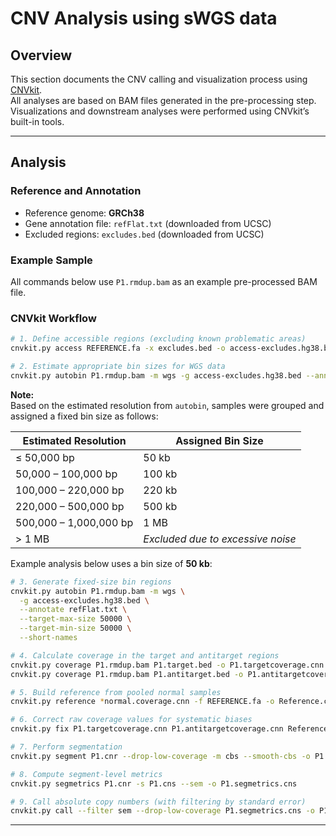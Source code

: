 # CNV Analysis using sWGS data

## Overview

This section documents the CNV calling and visualization process using [CNVkit](https://cnvkit.readthedocs.io/en/stable/).  
All analyses are based on BAM files generated in the pre-processing step. Visualizations and downstream analyses were performed using CNVkit’s built-in tools.

---

## Analysis

### Reference and Annotation

- Reference genome: **GRCh38**
- Gene annotation file: `refFlat.txt` (downloaded from UCSC)
- Excluded regions: `excludes.bed` (downloaded from UCSC)

### Example Sample

All commands below use `P1.rmdup.bam` as an example pre-processed BAM file.

### CNVkit Workflow

```bash
# 1. Define accessible regions (excluding known problematic areas)
cnvkit.py access REFERENCE.fa -x excludes.bed -o access-excludes.hg38.bed

# 2. Estimate appropriate bin sizes for WGS data
cnvkit.py autobin P1.rmdup.bam -m wgs -g access-excludes.hg38.bed --annotate refFlat.txt
```

**Note:**  
Based on the estimated resolution from `autobin`, samples were grouped and assigned a fixed bin size as follows:

| Estimated Resolution      | Assigned Bin Size |
|---------------------------|-------------------|
| ≤ 50,000 bp               | 50 kb             |
| 50,000 – 100,000 bp       | 100 kb            |
| 100,000 – 220,000 bp      | 220 kb            |
| 220,000 – 500,000 bp      | 500 kb            |
| 500,000 – 1,000,000 bp    | 1 MB              |
| > 1 MB                    | *Excluded due to excessive noise* |

Example analysis below uses a bin size of **50 kb**:

```bash
# 3. Generate fixed-size bin regions
cnvkit.py autobin P1.rmdup.bam -m wgs \
  -g access-excludes.hg38.bed \
  --annotate refFlat.txt \
  --target-max-size 50000 \
  --target-min-size 50000 \
  --short-names

# 4. Calculate coverage in the target and antitarget regions
cnvkit.py coverage P1.rmdup.bam P1.target.bed -o P1.targetcoverage.cnn
cnvkit.py coverage P1.rmdup.bam P1.antitarget.bed -o P1.antitargetcoverage.cnn

# 5. Build reference from pooled normal samples
cnvkit.py reference *normal.coverage.cnn -f REFERENCE.fa -o Reference.cnn

# 6. Correct raw coverage values for systematic biases
cnvkit.py fix P1.targetcoverage.cnn P1.antitargetcoverage.cnn Reference.cnn -o P1.cnr

# 7. Perform segmentation
cnvkit.py segment P1.cnr --drop-low-coverage -m cbs --smooth-cbs -o P1.cns

# 8. Compute segment-level metrics
cnvkit.py segmetrics P1.cnr -s P1.cns --sem -o P1.segmetrics.cns

# 9. Call absolute copy numbers (with filtering by standard error)
cnvkit.py call --filter sem --drop-low-coverage P1.segmetrics.cns -o P1.call.sem.cns
```

---

